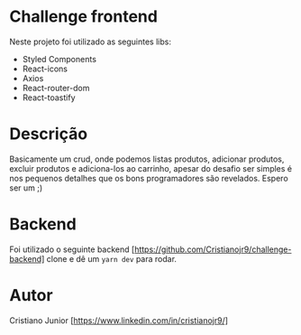 # Challenge frontend
Neste projeto foi utilizado as seguintes libs:
- Styled Components 
- React-icons
- Axios 
- React-router-dom
- React-toastify

# Descrição 
Basicamente um crud, onde podemos listas produtos, adicionar produtos, excluir produtos e adiciona-los ao carrinho, apesar do desafio ser simples é nos pequenos detalhes que os bons programadores são revelados. Espero ser um ;)

# Backend
Foi utilizado o seguinte backend [https://github.com/Cristianojr9/challenge-backend] clone e dê um `yarn dev` para rodar. 

# Autor 
Cristiano Junior [https://www.linkedin.com/in/cristianojr9/]
